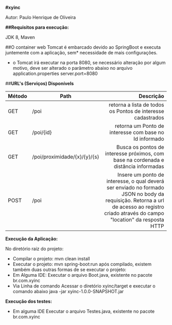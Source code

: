 <b>#xyinc</b>

Autor: Paulo Henrique de Oliveira

<b>##Requisitos para execução:</b>

JDK 8, Maven

##O container web Tomcat é embarcado devido ao SpringBoot e executa juntemente com a aplicação, sem* necessidade de mais configurações.

* o Tomcat irá executar na porta 8080, se necessário alteração por algum motivo, deve ser alterado o parâmetro abaixo no arquivo application.properties
server.port=8080


##<b>URL's (Serviços) Disponívels</b>

| Método | Path | Descrição |
| ------ | ------ | ------:
| GET | /poi | retorna a lista de todos os Pontos de interesse cadastrados 
| GET | /poi/{id}| retorna um Ponto de interesse com base no Id informado 
| GET | /poi/proximidade/{x}/{y}/{s} | Busca os pontos de interesse próximos, com base na cordenada e distância informadas |
| POST | /poi | Insere um ponto de interesse, o qual deverá ser enviado no formado JSON no body da requisição. Retorna a url de acesso ao registro criado através do campo "location" da resposta HTTP 


<b>Execução da Aplicação:</b>

No diretório raiz do projeto:
- Compilar o projeto: mvn clean install
- Executar o projeto: mvn spring-boot:run
após compilado, existem também duas outras formas de se executar o projeto:
- Em Alguma IDE:
	Executar o arquivo Boot.java, existente no pacote br.com.xyinc
- Via Linha de comando
	Acessar o diretório xyinc/target e executar o comando abaixo
		java -jar xyinc-1.0.0-SNAPSHOT.jar	

<b>Execução dos testes:</b>
- Em alguma IDE
	Executar o arquivo Testes.java, existente no pacote br.com.xyinc
